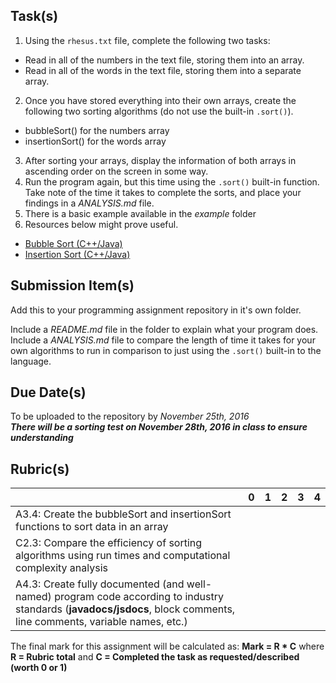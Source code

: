 Task(s)
-------
1. Using the ```rhesus.txt``` file, complete the following two tasks:
  * Read in all of the numbers in the text file, storing them into an array.
  * Read in all of the words in the text file, storing them into a separate array.
2. Once you have stored everything into their own arrays, create the following two sorting algorithms (do not use the built-in ```.sort()```).
  * bubbleSort() for the numbers array
  * insertionSort() for the words array
3. After sorting your arrays, display the information of both arrays in ascending order on the screen in some way.
4. Run the program again, but this time using the ```.sort()``` built-in function.  Take note of the time it takes to complete the sorts, and place your findings in a _ANALYSIS.md_ file.
5. There is a basic example available in the _example_ folder
6. Resources below might prove useful.  
  * [Bubble Sort (C++/Java)](http://cathyatseneca.github.io/DSAnim/web/bubble.html)
  * [Insertion Sort (C++/Java)](http://cathyatseneca.github.io/DSAnim/web/insertion.html)

Submission Item(s)
------------------
Add this to your programming assignment repository in it's own folder.

Include a _README.md_ file in the folder to explain what your program does.  
Include a _ANALYSIS.md_ file to compare the length of time it takes for your own algorithms to run in comparison to just using the ```.sort()``` built-in to the language.

Due Date(s)
-----------
To be uploaded to the repository by _November 25th, 2016_  
_**There will be a sorting test on November 28th, 2016 in class to ensure understanding**_

Rubric(s)
---------

| | 0 | 1 | 2 | 3 | 4 |
|---| --- | --- | --- | --- | --- |
|A3.4: Create the bubbleSort and insertionSort functions to sort data in an array  | | | | | |
|C2.3: Compare the efficiency of sorting algorithms using run times and computational complexity analysis  | | | | | |
|A4.3: Create fully documented (and well-named) program code according to industry standards (**javadocs/jsdocs**, block comments, line comments, variable names, etc.)  | | | | | |

The final mark for this assignment will be calculated as: __Mark = R * C__ where **R = Rubric total** and **C = Completed the task as requested/described (worth 0 or 1)**
